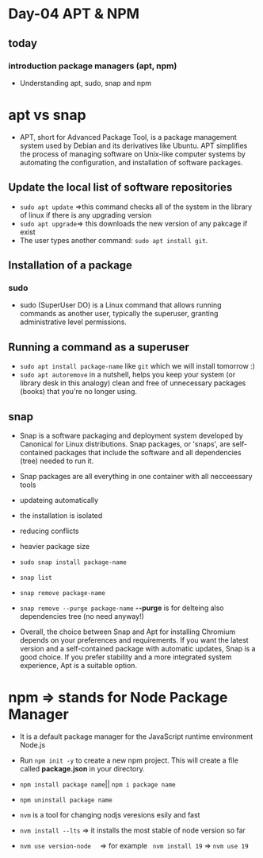 # Day-04 APT & NPM

## today
### introduction package managers (apt, npm)

- Understanding apt, sudo, snap and npm 

# apt vs snap

- APT, short for Advanced Package Tool, is a package management system used by Debian and its derivatives like Ubuntu. APT simplifies the process of managing software on Unix-like computer systems by automating the configuration, and installation of software packages.


## Update the local list of software repositories
- `sudo apt update` =>this command checks all of the system in the library of linux if there is any upgrading version
- `sudo apt upgrade`=> this downloads the new version of any pakcage if exist 
- The user types another command: `sudo apt install git`.

## Installation of a package

### sudo 
- sudo (SuperUser DO) is a Linux command that allows running commands as another user, typically the superuser, granting administrative level permissions.

## Running a command as a superuser
- `sudo apt install package-name` like `git` which we will install tomorrow :)
- `sudo apt autoremove`  in a nutshell,  helps you keep your system (or library desk in this analogy) clean and free of unnecessary packages (books) that you're no longer using.



## snap 

- Snap is a software packaging and deployment system developed by Canonical for Linux distributions. Snap packages, or 'snaps', are self-contained packages that include the software and all dependencies (tree) needed to run it.


- Snap packages are all everything in one container with all necceessary tools
- updateing automatically
- the installation is isolated 
- reducing conflicts
- heavier package size
- `sudo snap install package-name`
- `snap list`
- `snap remove package-name`
- `snap remove --purge package-name` **--purge**  is for delteing also dependencies tree (no need anyway!)


- Overall, the choice between Snap and Apt for installing Chromium depends on your preferences and requirements. If you want the latest version and a self-contained package with automatic updates, Snap is a good choice. If you prefer stability and a more integrated system experience, Apt is a suitable option.



# npm => stands for Node Package Manager
- It is a default package manager for the JavaScript runtime environment Node.js

- Run `npm init -y` to create a new npm project. This will create a file called **package.json** in your directory.

- `npm install package name`|| `npm i package name`
- `npm uninstall package name `
- `nvm` is a tool for changing nodjs veresions esily and fast
- `nvm install --lts` => it installs the most stable of node version so far
- `nvm use version-node  ` => for example  ` nvm install 19` =>  `nvm use 19`